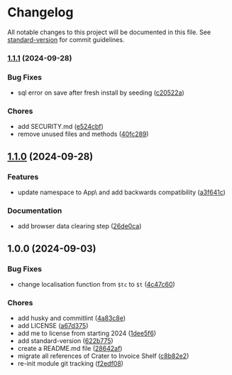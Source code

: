 # Changelog

All notable changes to this project will be documented in this file. See [standard-version](https://github.com/conventional-changelog/standard-version) for commit guidelines.

### [1.1.1](https://github.com/rihards-simanovics/InvoiceShelf-white-label-module/compare/v1.1.0...v1.1.1) (2024-09-28)


### Bug Fixes

* sql error on save after fresh install by seeding ([c20522a](https://github.com/rihards-simanovics/InvoiceShelf-white-label-module/commits/c20522ab081449d2c884e414a08f03337f8eea20))


### Chores

* add SECURITY.md ([e524cbf](https://github.com/rihards-simanovics/InvoiceShelf-white-label-module/commits/e524cbf8139edfb61da19d851352298e5239c9f2))
* remove unused files and methods ([40fc289](https://github.com/rihards-simanovics/InvoiceShelf-white-label-module/commits/40fc28992dbbad4a88742b778e566819c00bae53))

## [1.1.0](https://github.com/rihards-simanovics/InvoiceShelf-white-label-module/compare/v1.0.0...v1.1.0) (2024-09-28)


### Features

* update namespace to App\ and add backwards compatibility ([a3f641c](https://github.com/rihards-simanovics/InvoiceShelf-white-label-module/commits/a3f641ce010bb339efb014003aeee4fceb89a865))


### Documentation

* add browser data clearing step ([26de0ca](https://github.com/rihards-simanovics/InvoiceShelf-white-label-module/commits/26de0ca646ab0eee8c8999e9dd3c82eff6735470))

## 1.0.0 (2024-09-03)


### Bug Fixes

* change localisation function from `$tc` to `$t` ([4c47c60](https://github.com/rihards-simanovics/InvoiceShelf-white-label-module/commits/4c47c607dfa90535e96363adff869b011ce2f5a4))


### Chores

* add husky and commitlint ([4a83c8e](https://github.com/rihards-simanovics/InvoiceShelf-white-label-module/commits/4a83c8e4da810f728819e65fa251f7338f3992fb))
* add LICENSE ([a67d375](https://github.com/rihards-simanovics/InvoiceShelf-white-label-module/commits/a67d375b46f58c167bbeb6e4050548e80e2be8df))
* add me to license from starting 2024 ([1dee5f6](https://github.com/rihards-simanovics/InvoiceShelf-white-label-module/commits/1dee5f62217d5387bf30924de6733a62aecc1239))
* add standard-version ([622b775](https://github.com/rihards-simanovics/InvoiceShelf-white-label-module/commits/622b775674d55e35a2eb1126cccbcb5f6e85f5a7))
* create a README.md file ([28642af](https://github.com/rihards-simanovics/InvoiceShelf-white-label-module/commits/28642afff24954b0ccd3c1c18e28bc01aefe1549))
* migrate all references of Crater to Invoice Shelf ([c8b82e2](https://github.com/rihards-simanovics/InvoiceShelf-white-label-module/commits/c8b82e2aefbde109e6eedd7e735831f180db849f))
* re-init module git tracking ([f2edf08](https://github.com/rihards-simanovics/InvoiceShelf-white-label-module/commits/f2edf08098161645599b1dd934f00cef588a5db7))
